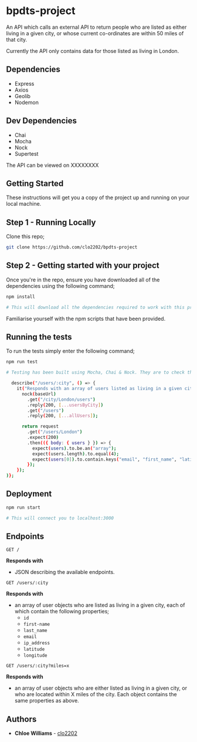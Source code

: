 # bpdts-project

An API which calls an external API to return people who are listed as either living in a given city, or whose current co-ordinates are within 50 miles of that city.

Currently the API only contains data for those listed as living in London.

## Dependencies

- Express
- Axios
- Geolib
- Nodemon

## Dev Dependencies

- Chai
- Mocha
- Nock
- Supertest

The API can be viewed on XXXXXXXX

## Getting Started

These instructions will get you a copy of the project up and running on your local machine.

## Step 1 - Running Locally

Clone this repo;

```bash
git clone https://github.com/clo2202/bpdts-project
```

## Step 2 - Getting started with your project

Once you're in the repo, ensure you have downloaded all of the dependencies using the following command;

```bash
npm install

# This will download all the dependencies required to work with this project.
```

Familiarise yourself with the npm scripts that have been provided.

## Running the tests

To run the tests simply enter the following command;

```bash
npm run test

# Testing has been built using Mocha, Chai & Nock. They are to check the endpoints are retrieving the correct data, in the expected format. For example . . .

  describe("/users/:city", () => {
    it("Responds with an array of users listed as living in a given city", () => {
      nock(baseUrl)
        .get("/city/London/users")
        .reply(200, [...usersByCity])
        .get("/users")
        .reply(200, [...allUsers]);

      return request
        .get("/users/London")
        .expect(200)
        .then(({ body: { users } }) => {
          expect(users).to.be.an("array");
          expect(users.length).to.equal(4);
          expect(users[0]).to.contain.keys("email", "first_name", "latitude");
        });
    });
)};

```

## Deployment

```bash
npm run start

# This will connect you to localhost:3000
```

## Endpoints 

```postman 
GET /
```

**Responds with**
* JSON describing the available endpoints.

```postman
GET /users/:city
```

**Responds with**
* an array of user objects who are listed as living in a given city, each of which contain the following properties;
    * ```id```
    * ```first-name```
    * ```last_name```
    * ```email```
    * ```ip_address```
    * ```latitude```
    * ```longitude```


```postman
GET /users/:city?miles=x
```

**Responds with**
* an array of user objects who are either listed as living in a given city, or who are located within X miles of the city. Each object contains the same properties as above.  

## Authors

- **Chloe Williams** - [clo2202](https://github.com/clo2202)
